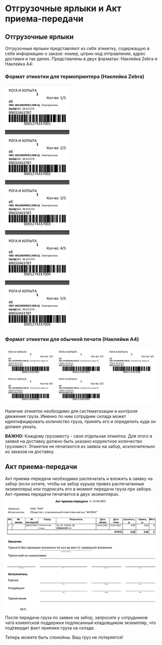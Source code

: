 # Отгрузочные ярлыки и Акт приема-передачи

## Отгрузочные ярлыки
Отгрузочные ярлыки представляют из себя этикетку, содержащую в себе информацию о заказе: номер, штрих-код отправления, адрес доставки и так далее. Представлены в двух форматах: Наклейка Zebra и Наклейка А4:

### Формат этикетки для термопринтера (Наклейка Zebra)
![label_zebra](../../_assets/personal_office/label_zebra.png)


### Формат этикетки для обычной печати (Наклейки А4)
![label_a4](../../_assets/personal_office/label_a4.png)


Наличие этикеток необходимо для систематизации и контроля движения груза. Именно по ним сотрудник склада может идентифицировать количество груза, принять его и определить куда он должен уехать. 

**ВАЖНО:**
Каждому грузоместу - своя отдельная этикетка. Для этого в заявке на доставку должно быть указано корректное количество грузомест.
Этикетки не печатаются из заявок на забор, исключительно из заказов на доставку. 

## Акт приема-передачи
Акт приема-передачи необходимо распечатать и вложить в заявку на забор (если хотите, чтобы на забор курьер привез распечатанные экземпляры) или подписать его в момент передачи груза при заборе. Акт-приема передачи печатается в двух экземплярах.
![act_tranzit](../../_assets/personal_office/act_tranzit.png)
После передачи груза по заявке на забор, запросите у сотрудников чата клиентской поддержки подписанный кладовщиком экземпляр, что подтвердит факт приемки груза на складе. 

Теперь можете быть спокойны. Ваш груз не потеряется! 
